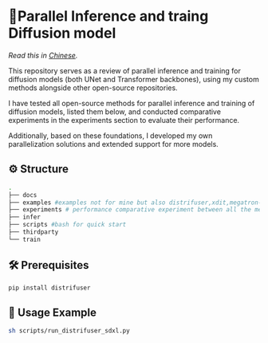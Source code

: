 # 🚀Parallel Inference and traing Diffusion model
*Read this in [Chinese](README_CN.md).*

This repository serves as a review of parallel inference and training for diffusion models (both UNet and Transformer backbones), using my custom methods alongside other open-source repositories.

I have tested all open-source methods for parallel inference and training of diffusion models, listed them below, and conducted comparative experiments in the experiments section to evaluate their performance.

Additionally, based on these foundations, I developed my own parallelization solutions and extended support for more models.

## ⚙️ Structure
```bash
.
├── docs
├── examples #examples not for mine but also distrifuser,xdit,megatron-lm(tensor parallel),deepspeed(ulysses),Ring attention...
├── experiments # performance comparative experiment between all the methods
├── infer 
├── scripts #bash for quick start
├── thirdparty
└── train
```
## 🛠️ Prerequisites
```bash
pip install distrifuser
```

## 🐼 Usage Example

```bash 
sh scripts/run_distrifuser_sdxl.py
```